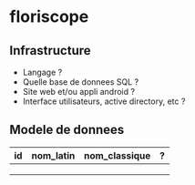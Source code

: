 # floriscope

## Infrastructure

- Langage ?
- Quelle base de donnees SQL ?
- Site web et/ou appli android ?
- Interface utilisateurs, active directory, etc ?

## Modele de donnees

| id  | nom_latin | nom_classique | ?   |
| --- | --------- | ------------- | --- |
|     |           |               |     |
|     |           |               |     |
|     |           |               |     |
